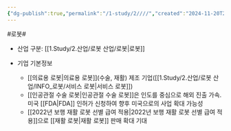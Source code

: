 ```yaml
---
{"dg-publish":true,"permalink":"/1-study/2////","created":"2024-11-20T21:02:28.076+09:00","updated":"2025-06-25T11:15:05.056+09:00"}
---
```


#로봇#

- 산업 구분: [[1.Study/2.산업/로봇 산업/로봇\|로봇]]



- 기업 기본정보
	- [[의료용 로봇\|의료용 로봇]](수술, 재활) 제조 기업([[1.Study/2.산업/로봇 산업/INFO_로봇/서비스 로봇\|서비스 로봇]])
	- [[인공관절 수술 로봇\|인공관절 수술 로봇]]은 인도를 중심으로 해외 진출 가속. 미국 [[FDA\|FDA]] 인허가 신청하여 향후 미국으로의 사업 확대 가능성
	- [[2022년 보행 재활 로봇 선별 급여 적용\|2022년 보행 재활 로봇 선별 급여 적용]]으로 [[재활 로봇\|재활 로봇]] 판매 확대 기대